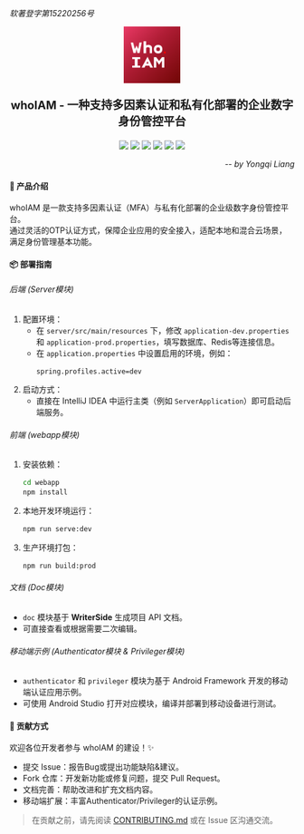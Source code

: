 _软著登字第15220256号_

<p align="center">
   <img src="./logo.png" alt="Logo" style="width: 100px; height: auto;">
</p>
<p align="center" style="font-size: 20px; font-weight: bold">
   whoIAM - 一种支持多因素认证和私有化部署的企业数字身份管控平台
</p>

<p align="center">
   <img src="https://img.shields.io/badge/Spring-6DB33F?style=for-the-badge&logo=spring&logoColor=white" />
   <img src="https://img.shields.io/badge/Java-ED8B00?style=for-the-badge&logo=java&logoColor=white" />
   <img src="https://img.shields.io/badge/Vue.js-35495E?style=for-the-badge&logo=vuedotjs&logoColor=4FC08D" />
   <img src="https://img.shields.io/badge/MySQL-4479A1?style=for-the-badge&logo=mysql&logoColor=white" />
   <img src="https://img.shields.io/badge/Redis-DC382D?style=for-the-badge&logo=redis&logoColor=white" />
   <img src="https://img.shields.io/badge/Android-3DDC84?style=for-the-badge&logo=android&logoColor=white" />
</p>
<div style="text-align: right;">
	<i>
        -- by Yongqi Liang
    </i>
</div>





#### 📖 产品介绍

whoIAM 是一款支持多因素认证（MFA）与私有化部署的企业级数字身份管控平台。  
通过灵活的OTP认证方式，保障企业应用的安全接入，适配本地和混合云场景，满足身份管理基本功能。

####  📦 部署指南

###### 后端 (Server模块)

1. 配置环境：
   - 在 `server/src/main/resources` 下，修改 `application-dev.properties` 和 `application-prod.properties`，填写数据库、Redis等连接信息。
   - 在 `application.properties` 中设置启用的环境，例如：
     ```properties
     spring.profiles.active=dev
     ```
2. 启动方式：
   - 直接在 IntelliJ IDEA 中运行主类（例如 `ServerApplication`）即可启动后端服务。

###### 前端 (webapp模块)

1. 安装依赖：
   ```bash
   cd webapp
   npm install

2. 本地开发环境运行：

   ```bash
   npm run serve:dev
   ```

3. 生产环境打包：

   ```bash
   npm run build:prod
   ```

###### 文档 (Doc模块)

- `doc` 模块基于 **WriterSide** 生成项目 API 文档。
- 可直接查看或根据需要二次编辑。

###### 移动端示例 (Authenticator模块 & Privileger模块)

- `authenticator` 和 `privileger` 模块为基于 Android Framework 开发的移动端认证应用示例。
- 可使用 Android Studio 打开对应模块，编译并部署到移动设备进行测试。

#### 🤝 贡献方式

欢迎各位开发者参与 whoIAM 的建设！✨

- 提交 Issue：报告Bug或提出功能缺陷&建议。
- Fork 仓库：开发新功能或修复问题，提交 Pull Request。
- 文档完善：帮助改进和扩充文档内容。
- 移动端扩展：丰富Authenticator/Privileger的认证示例。

> 在贡献之前，请先阅读 [CONTRIBUTING.md](./CONTRIBUTING.md) 或在 Issue 区沟通交流。



